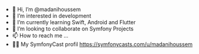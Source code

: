 - 👋 Hi, I’m @madanihoussem
- 👀 I’m interested in development
- 🌱 I’m currently learning Swift, Android and Flutter
- 💞️ I’m looking to collaborate on Symfony Projects
- 📫 How to reach me ...
- 👨‍🎓 My SymfonyCast profil https://symfonycasts.com/u/madanihoussem

<!---
madanihoussem/madanihoussem is a ✨ special ✨ repository because its `README.md` (this file) appears on your GitHub profile.
You can click the Preview link to take a look at your changes.
--->
